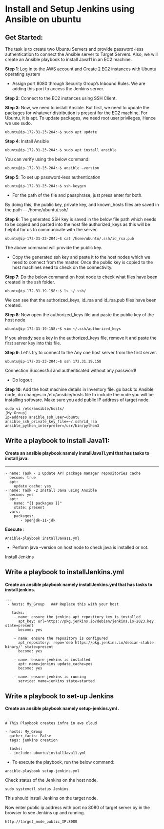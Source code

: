 # Install and Setup Jenkins using Ansible on ubuntu 

## Get Started:
The task is to create two Ubuntu Servers and provide password-less authentication to connect the Ansible server to Target Servers. Also, we will create an Ansible playbook to install Java11 in an EC2 machine.

**Step 1**: Log in to the AWS account and Create 2 EC2 instances with Ubuntu operating system

- Assign port 8080 through Security Group’s Inbound Rules. We are adding this port to access the Jenkins server.

**Step 2**:  Connect to the EC2 instances using SSH Client.

**Step 3**: Now, we need to install Ansible. But first, we need to update the packages for whatever distribution is present for the EC2 machine. For Ubuntu, it is apt. To update packages, we need root user privileges, Hence we use sudo. 

```
ubuntu@ip-172-31-23-204:~$ sudo apt update
```

**Step 4**: Install Ansible

```
ubuntu@ip-172-31-23-204:~$ sudo apt install ansible
```

You can verify using the below command:

```
ubuntu@ip-172-31-23-204:~$ ansible –version
```

**Step 5**: To set up password-less authentication

```
ubuntu@ip-172-31-23-204:~$ ssh-keygen
```

- For the path of the file and passphrase, just press enter for both.
  
By doing this, the public key, private key, and known_hosts files are saved in the path — /home/ubuntu/.ssh/

**Step 6**: The generated SSH key is saved in the below file path which needs to be copied and pasted into the host file authorized_keys as this will be helpful for us to communicate with the server.

```
ubuntu@ip-172-31-23-204:~$ cat /home/ubuntu/.ssh/id_rsa.pub
```
The above command will provide the public key.

- Copy the generated ssh key and paste it to the host nodes which we need to connect from the master. Once the public key is copied to the host machines need to check on the connectivity.

**Step 7**: Do the below command on host node to check what files have been created in the ssh folder.

```
ubuntu@ip-172-31-19-158:~$ ls ~/.ssh/
```
  
We can see that the authorized_keys, id_rsa and id_rsa.pub files have been created.

**Step 8**: Now open the authorized_keys file and paste the public key of the  host node

```
ubuntu@ip-172-31-19-158:~$ vim ~/.ssh/authorized_keys
``` 
If you already see a key in the authorized_keys file, remove it and paste the first server key into this file.

**Step 9**: Let's try to connect to the Any one host server from the first server.

```
ubuntu@ip-172-31-23-204:~$ ssh 172.31.19.158
```
Connection Successful and authenticated without any password!
- Do logout

**Step 10**: Add the host machine details in Inventory file.
go back to Ansible node, do changes in /etc/ansible/hosts file to include the node you will be installing software. Make sure you add public IP address of target node.

 
```
sudo vi /etc/ansible/hosts/ 
[My_Group]  
Ip-address ansible_ssh_user=ubuntu ansible_ssh_private_key_file=~/.ssh/id_rsa  ansible_python_interpreter=/usr/bin/python3
```

## Write a playbook to install Java11:

#### Create an ansible playbook namely installJava11.yml that has tasks to install java.
---
    - name: Task - 1 Update APT package manager repositories cache
      become: true
      apt:
        update_cache: yes
    - name: Task -2 Install Java using Ansible
      become: yes
      apt:
        name: "{{ packages }}"
        state: present
      vars:
        packages:
           - openjdk-11-jdk

**Execute** :
```
Ansible-playbook installJava11.yml
```

- Perform java –version on host node to check java is installed or not.

Install Jenkins 

## Write a playbook to installJenkins.yml
#### Create an ansible playbook namely installJenkins.yml that has tasks to install jenkins.

```
---
 - hosts: My_Group   ### Replace this with your host

   tasks:
    - name: ensure the jenkins apt repository key is installed
      apt_key: url=https://pkg.jenkins.io/debian/jenkins.io-2023.key state=present
      become: yes

    - name: ensure the repository is configured
      apt_repository: repo='deb https://pkg.jenkins.io/debian-stable binary/' state=present
      become: yes

    - name: ensure jenkins is installed
      apt: name=jenkins update_cache=yes
      become: yes

    - name: ensure jenkins is running
      service: name=jenkins state=started
```

## Write a playbook to set-up Jenkins

#### Create an ansible playbook namely setup-jenkins.yml .

```
---
# This Playbook creates infra in aws cloud

- hosts: My_Group
  gather_facts: False
  tags: jenkins creation

  tasks:
  - include: ubuntu/installJava11.yml
```

- To execute the playbook, run the below command:

```
ansible-playbook setup-jenkins.yml
```

Check status of the Jenkins on the host node.

```
sudo systemctl status Jenkins
```

This should install Jenkins on the target node.

Now enter public ip address with port no 8080 of target server by in the browser to see Jenkins up and running.

```
http://target_node_public_IP:8080
```







